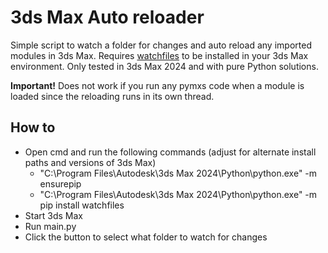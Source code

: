 # 3ds Max Auto reloader

Simple script to watch a folder for changes and auto reload any imported modules in 3ds Max. Requires [watchfiles](https://github.com/samuelcolvin/watchfiles) to be installed in your 3ds Max environment. Only tested in 3ds Max 2024 and with pure Python solutions.

**Important!** Does not work if you run any pymxs code when a module is loaded since the reloading runs in its own thread.

## How to
* Open cmd and run the following commands (adjust for alternate install paths and versions of 3ds Max)
    * "C:\Program Files\Autodesk\3ds Max 2024\Python\python.exe" -m ensurepip
    * "C:\Program Files\Autodesk\3ds Max 2024\Python\python.exe" -m pip install watchfiles
* Start 3ds Max
* Run main.py
* Click the button to select what folder to watch for changes
